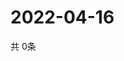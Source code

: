 # 2022-04-16
  共 0条

  <!-- BEGIN -->
  <!-- 最后更新时间Sat Apr 16 2022 22:04:22 GMT+0000 (Coordinated Universal Time) -->
  
  <!-- END -->
  
  